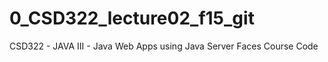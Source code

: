 # 0_CSD322_lecture02_f15_git
CSD322 - JAVA III - Java Web Apps using Java Server Faces Course Code 
